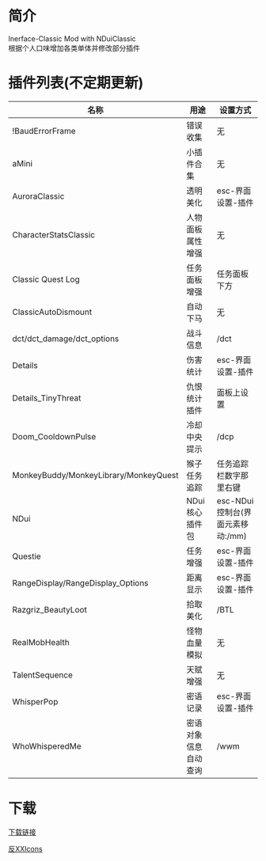 # 简介
 Inerface-Classic Mod with NDuiClassic  
 根据个人口味增加各类单体并修改部分插件

# 插件列表(不定期更新)
|       名称       |       用途     |    设置方式    |
| ---------------- | ------------- | ------------- |
|!BaudErrorFrame|错误收集|无|
| aMini|小插件合集|无|
|AuroraClassic|透明美化|esc-界面设置-插件|
|CharacterStatsClassic|人物面板属性增强|无|
|Classic Quest Log|任务面板增强|任务面板下方|
|ClassicAutoDismount|自动下马|无|
|dct/dct_damage/dct_options|战斗信息|/dct|
|Details|伤害统计|esc-界面设置-插件|
|Details_TinyThreat|仇恨统计插件|面板上设置|
|Doom_CooldownPulse|冷却中央提示|/dcp|
|MonkeyBuddy/MonkeyLibrary/MonkeyQuest|猴子任务追踪|任务追踪栏数字那里右键|
|NDui|NDui核心插件包|esc-NDui控制台(界面元素移动:/mm)|
|Questie|任务增强|esc-界面设置-插件|
|RangeDisplay/RangeDisplay_Options|距离显示|esc-界面设置-插件|
|Razgriz_BeautyLoot|拾取美化|/BTL|
|RealMobHealth|怪物血量模拟|无|
|TalentSequence|天赋增强|无|
|WhisperPop|密语记录|esc-界面设置-插件|
|WhoWhisperedMe|密语对象信息自动查询|/wwm|

# 下载

[下载链接](https://github.com/msylgj/Interface-Classic/releases)

[反XXIcons](https://github.com/msylgj/Interface-Classic/releases/download/1.4.1/Icons.7z "反和谐图标,放到Interface目录下")
